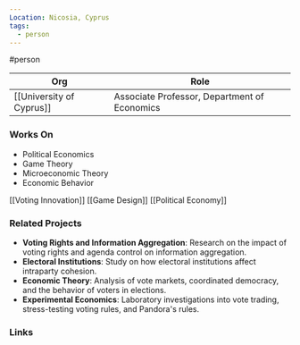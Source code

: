 ```yaml
---
Location: Nicosia, Cyprus
tags:
  - person
---
```

#person

| Org                | Role                                  |
| ------------------ | ------------------------------------- |
| [[University of Cyprus]] | Associate Professor, Department of Economics |

### Works On

- Political Economics
- Game Theory
- Microeconomic Theory
- Economic Behavior

[[Voting Innovation]]
[[Game Design]]
[[Political Economy]]

### Related Projects

- **Voting Rights and Information Aggregation**: Research on the impact of voting rights and agenda control on information aggregation.
- **Electoral Institutions**: Study on how electoral institutions affect intraparty cohesion.
- **Economic Theory**: Analysis of vote markets, coordinated democracy, and the behavior of voters in elections.
- **Experimental Economics**: Laboratory investigations into vote trading, stress-testing voting rules, and Pandora's rules.

### Links